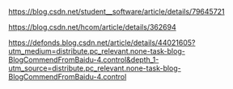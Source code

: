 https://blog.csdn.net/student__software/article/details/79645721





https://blog.csdn.net/hcom/article/details/362694 





https://defonds.blog.csdn.net/article/details/44021605?utm_medium=distribute.pc_relevant.none-task-blog-BlogCommendFromBaidu-4.control&depth_1-utm_source=distribute.pc_relevant.none-task-blog-BlogCommendFromBaidu-4.control